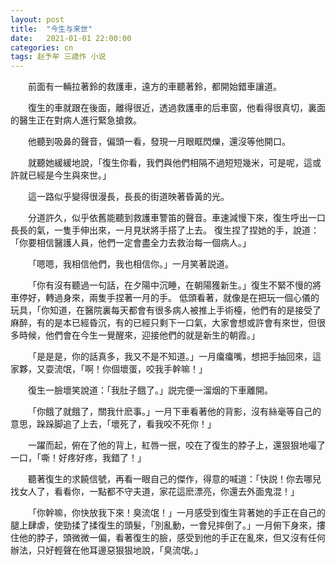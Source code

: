 ```yaml
---
layout: post
title:  "今生与来世"
date:   2021-01-01 22:00:00
categories: cn
tags: 赵予牟 三歳作 小说
---
```



&emsp;&emsp;前面有一輛拉著鈴的救護車，遠方的車聽著鈴，都開始錯車讓道。

&emsp;&emsp;復生的車就跟在後面，離得很近，透過救護車的后車窗，他看得很真切，裏面的醫生正在對病人進行緊急搶救。

&emsp;&emsp;他聽到吸鼻的聲音，偏頭一看，發現一月眼眶閃爍，還沒等他開口。

&emsp;&emsp;就聽她緩緩地說，「復生你看，我們與他們相隔不過短短幾米，可是呢，這或許就已經是今生與來世。」

&emsp;&emsp;這一路似乎變得很漫長，長長的街道映著昏黃的光。

&emsp;&emsp;分道許久，似乎依舊能聽到救護車警笛的聲音。車速減慢下來，復生呼出一口長長的氣，一隻手伸出來，一月見狀將手搭了上去。
復生捏了捏她的手，說道：「你要相信醫護人員，他們一定會盡全力去救治每一個病人。」

&emsp;&emsp;「嗯嗯，我相信他們，我也相信你。」一月笑著説道。

&emsp;&emsp;「你有沒有聽過一句話，在夕陽中沉睡，在朝陽獲新生。」復生不緊不慢的將車停好，轉過身來，兩隻手捏著一月的手。
低頭看著，就像是在把玩一個心儀的玩具，「你知道，在醫院裏每天都會有很多病人被推上手術檯，他們有的是接受了麻醉，有的是本已經昏沉，有的已經只剩下一口氣，大家會想或許會有來世，但很多時候，他們會在今生一覺醒來，迎接他們的就是新生的朝霞。」

&emsp;&emsp;「是是是，你的話真多，我又不是不知道。」一月癟癟嘴，想把手抽回來，這家夥，又耍流氓，「啊！你個壞蛋，咬我手幹嘛！」

&emsp;&emsp;復生一臉壞笑說道：「我肚子餓了。」説完便一溜烟的下車離開。

&emsp;&emsp;「你餓了就餓了，關我什麽事。」一月下車看著他的背影，沒有絲毫等自己的意思，跺跺脚追了上去，「壞死了，看我咬不死你！」

&emsp;&emsp;一躍而起，俯在了他的背上，紅唇一抿，咬在了復生的脖子上，還狠狠地嘬了一口，「嘶！好疼好疼，我錯了！」

&emsp;&emsp;聽著復生的求饒信號，再看一眼自己的傑作，得意的喊道：「快説！你去哪兒找女人了，看看你，一點都不守夫道，家花這麽漂亮，你還去外面鬼混！」

&emsp;&emsp;「你幹嘛，你快放我下來！臭流氓！」一月感受到復生背著她的手正在自己的腿上肆虐，使勁揉了揉復生的頭髮，「別亂動，一會兒摔倒了。」一月俯下身來，摟住他的脖子，頭微微一偏，看著復生的臉，感受到他的手正在亂來，但又沒有任何辦法，只好輕聲在他耳邊惡狠狠地說，「臭流氓。」